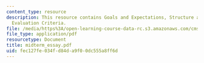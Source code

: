```yaml
---
content_type: resource
description: This resource contains Goals and Expectations, Structure and Submission,
  Evaluation Criteria.
file: /media/https%3A/open-learning-course-data-rc.s3.amazonaws.com/cms-998-videogame-theory-and-analysis-fall-2006/fec127fe034fd84da9f00dc555a8ff6d_midterm_essay.pdf
file_type: application/pdf
resourcetype: Document
title: midterm_essay.pdf
uid: fec127fe-034f-d84d-a9f0-0dc555a8ff6d
---
```

